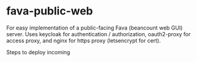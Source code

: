 # fava-public-web

For easy implementation of a public-facing Fava (beancount web GUI) server. Uses keycloak for authentication / authorization, oauth2-proxy for access proxy, and nginx for https proxy (letsencrypt for cert).

Steps to deploy incoming
